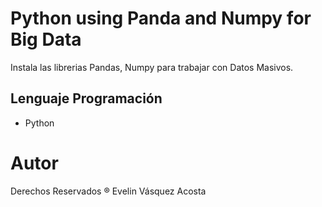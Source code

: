 # Python using Panda and Numpy for Big Data

Instala las librerias Pandas, Numpy para trabajar con Datos Masivos.

## Lenguaje Programación
- Python

# Autor
Derechos Reservados ® Evelin Vásquez Acosta